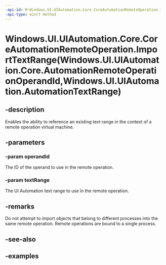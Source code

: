 ```yaml
---
-api-id: M:Windows.UI.UIAutomation.Core.CoreAutomationRemoteOperation.ImportTextRange(Windows.UI.UIAutomation.Core.AutomationRemoteOperationOperandId,Windows.UI.UIAutomation.AutomationTextRange)
-api-type: winrt method
---
```


# Windows.UI.UIAutomation.Core.CoreAutomationRemoteOperation.ImportTextRange(Windows.UI.UIAutomation.Core.AutomationRemoteOperationOperandId,Windows.UI.UIAutomation.AutomationTextRange)

<!--
public void ImportTextRange (Windows.UI.UIAutomation.Core.AutomationRemoteOperationOperandId operandId, Windows.UI.UIAutomation.AutomationTextRange textRange);
-->

## -description

Enables the ability to reference an existing text range in the context of a remote operation virtual machine.

## -parameters

### -param operandId

The ID of the operand to use in the remote operation.

### -param textRange

The UI Automation text range to use in the remote operation.

## -remarks

Do not attempt to import objects that belong to different processes into the same remote operation. Remote operations are bound to a single process.

## -see-also

## -examples
